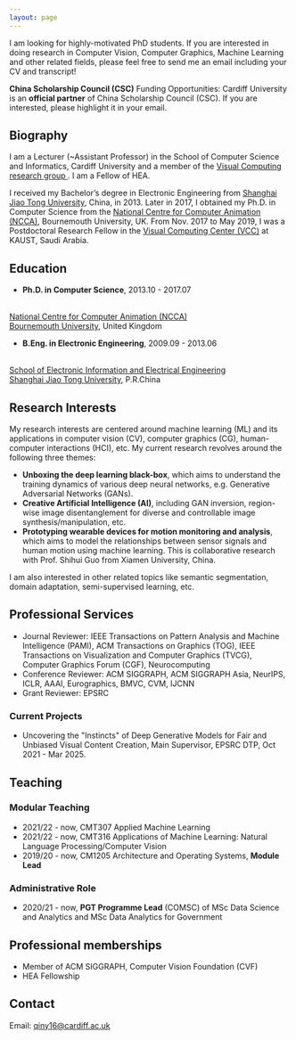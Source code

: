 ```yaml
---
layout: page
---
```


I am looking for highly-motivated PhD students. If you are interested in doing research in Computer Vision, Computer Graphics, Machine Learning and other related fields, please feel free to send me an email including your CV and transcript!

**China Scholarship Council (CSC)** Funding Opportunities: Cardiff University is an **official partner** of China Scholarship Council (CSC). If you are interested, please highlight it in your email.

## Biography

I am a Lecturer (~Assistant Professor) in the School of Computer Science and Informatics, Cardiff University and a member of the <a href="https://www.cardiff.ac.uk/computer-science/research/groups/visual-computing" target="_blank">Visual Computing research group </a>. I am a Fellow of HEA.

I received my Bachelor’s degree in Electronic Engineering from <a href="http://www.sjtu.edu.cn/" target="_blank">Shanghai Jiao Tong University</a>, China, in 2013. Later in 2017, I obtained my Ph.D. in Computer Science from the <a href="https://ncca.bournemouth.ac.uk/" target="_blank">National Centre for Computer Animation (NCCA)</a>, Bournemouth University, UK. From Nov. 2017 to May 2019, I was a Postdoctoral Research Fellow in the <a href="https://vcc.kaust.edu.sa/" target="_blank">Visual Computing Center (VCC)</a> at KAUST, Saudi Arabia.

## Education

- __Ph.D. in Computer Science__, 2013.10 - 2017.07
<br/>
<a href="https://ncca.bournemouth.ac.uk/" target="_blank">National Centre for Computer Animation (NCCA)</a>
<br/>
<a href="https://www1.bournemouth.ac.uk/" target="_blank">Bournemouth University</a>, United Kingdom

- __B.Eng. in Electronic Engineering__, 2009.09 - 2013.06
<br/>
<a href="https://www.seiee.sjtu.edu.cn/" target="_blank">School of Electronic Information and Electrical Engineering</a>
<br/>
<a href="http://www.sjtu.edu.cn/" target="_blank">Shanghai Jiao Tong University</a>, P.R.China

## Research Interests

My research interests are centered around machine learning (ML) and its applications in computer vision (CV), computer graphics (CG), human-computer interactions (HCI), etc. My current research revolves around the following three themes:

* **Unboxing the deep learning black-box**, which aims to understand the training dynamics of various deep neural networks, e.g. Generative Adversarial Networks (GANs).
* **Creative Artificial Intelligence (AI)**, including GAN inversion, region-wise image disentanglement for diverse and controllable image synthesis/manipulation, etc.
* **Prototyping wearable devices for motion monitoring and analysis**, which aims to model the relationships between sensor signals and human motion using machine learning. This is collaborative research with Prof. Shihui Guo from Xiamen University, China.

I am also interested in other related topics like semantic segmentation, domain adaptation, semi-supervised learning, etc.

## Professional Services
* Journal Reviewer: IEEE Transactions on Pattern Analysis and Machine Intelligence (PAMI), ACM Transactions on Graphics (TOG), IEEE Transactions on Visualization and Computer Graphics (TVCG), Computer Graphics Forum (CGF), Neurocomputing
* Conference Reviewer: ACM SIGGRAPH, ACM SIGGRAPH Asia, NeurIPS, ICLR, AAAI, Eurographics, BMVC, CVM, IJCNN
* Grant Reviewer: EPSRC

### Current Projects

* Uncovering the "Instincts" of Deep Generative Models for Fair and Unbiased Visual Content Creation, Main Supervisor, EPSRC DTP, Oct 2021 - Mar 2025.

## Teaching

### Modular Teaching
* 2021/22 - now, CMT307 Applied Machine Learning
* 2021/22 - now, CMT316 Applications of Machine Learning: Natural Language Processing/Computer Vision
* 2019/20 - now, CM1205 Architecture and Operating Systems, **Module Lead**

### Administrative Role
* 2020/21 - now, **PGT Programme Lead** (COMSC) of MSc Data Science and Analytics and MSc Data Analytics for Government

## Professional memberships
* Member of ACM SIGGRAPH, Computer Vision Foundation (CVF)
* HEA Fellowship

## Contact
Email: qiny16@cardiff.ac.uk
<br/>
